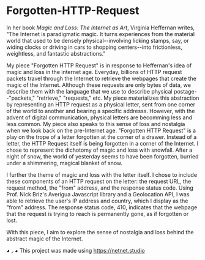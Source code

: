 # Forgotten-HTTP-Request

In her book _Magic and Loss: The Internet as Art_, Virginia Heffernan writes,
"The Internet is paradigmatic magic. It turns experiences from the material world that used to be densely physical--involving licking stamps, say, or widing clocks or driving in cars to shopping centers--into frictionless, weightless, and fantastic abstractions."

My piece "Forgotten HTTP Request" is in response to Heffernan's idea of magic and loss in the internet age. Everyday, billions of HTTP request packets travel through the Internet to retrieve the webpages that create the magic of the Internet. Although these requests are only bytes of data, we describe them with the language that we use to describe physical postage--"packets," "retrieve," "requests," etc. My piece materializes this abstraction by representing an HTTP request as a physical letter, sent from one corner of the world to another and bearing a specific addresss. However, with the advent of digital communication, physical letters are becomming less and less common. My piece also speaks to this sense of loss and nostalgia when we look back on the pre-Internet age. "Forgotten HTTP Request" is a play on the trope of a letter forgotten at the corner of a drawer. Instead of a letter, the HTTP Request itself is being forgotten in a corner of the Internet. I chose to represent the dichotomy of magic and loss with snowfall. After a night of snow, the world of yesterday seems to have been forgotten, burried under a shimmering, magical blanket of snow.

I further the theme of magic and loss with the letter itself. I chose to include these components of an HTTP request on the letter: the request URL, the request method, the "from" address, and the response status code. Using Prof. Nick Briz's Averigua Javascript library and a Geolocation API, I was able to retrieve the user's IP address and country, which I display as the "from" address. The response status code, 410, indicates that the webpage that the request is trying to reach is permanently gone, as if forgotten or lost.

With this piece, I aim to explore the sense of nostalgia and loss behind the abstract magic of the Internet.

◕ ◞ ◕ This project was made using https://netnet.studio
